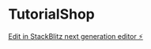 # TutorialShop

[Edit in StackBlitz next generation editor ⚡️](https://stackblitz.com/~/github.com/jchabra69/TutorialShop)